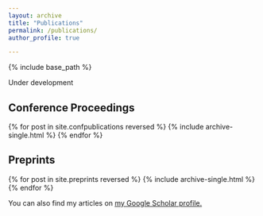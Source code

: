 ```yaml
---
layout: archive
title: "Publications"
permalink: /publications/
author_profile: true

---
```

{% include base_path %}

Under development

<!-- 
## Journal Articles

{% for post in site.journalpubs reversed %}
  {% include archive-single.html %}
{% endfor %}
-->

## Conference Proceedings

{% for post in site.confpublications reversed %}
  {% include archive-single.html %}
{% endfor %}

## Preprints

{% for post in site.preprints reversed %}
  {% include archive-single.html %}
{% endfor %}

You can also find my articles on <u><a href="https://scholar.google.com/citations?authuser=1&user=t0m62eQAAAAJ">my Google Scholar profile</a>.</u>
